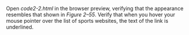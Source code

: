 Open _code2-2.html_ in the browser preview, verifying that the appearance resembles that shown in _Figure 2–55_. Verify that when you hover your mouse pointer over the list of sports websites, the text of the link is underlined.
